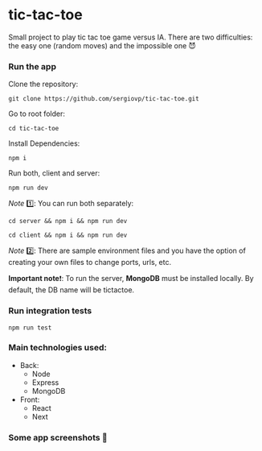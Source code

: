 # tic-tac-toe

Small project to play tic tac toe game versus IA. There are two difficulties: the easy one (random moves) and the
impossible one 😈

### Run the app

Clone the repository:

```
git clone https://github.com/sergiovp/tic-tac-toe.git
```

Go to root folder:

```
cd tic-tac-toe
```

Install Dependencies:

```
npm i
```

Run both, client and server:

```
npm run dev
```

_Note_ 1️⃣: You can run both separately:

```
cd server && npm i && npm run dev
```

```
cd client && npm i && npm run dev
```

_Note_ 2️⃣: There are sample environment files and you have the option of creating your own files to change ports, urls, etc.

**Important note**❗: To run the server, **MongoDB** must be installed locally. By default, the DB name will be tictactoe.

### Run integration tests

```
npm run test
```

### Main technologies used:

-   Back:
    -   Node
    -   Express
    -   MongoDB
-   Front:
    -   React
    -   Next

### Some app screenshots 📸
